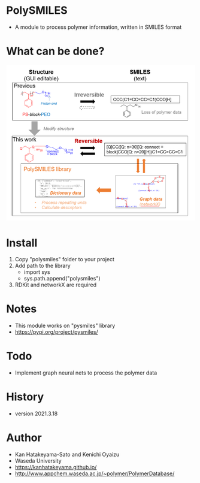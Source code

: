 # PolySMILES
- A module to process polymer information, written in SMILES format 

# What can be done?
<img src="pics/top.PNG">

# Install
1. Copy "polysmiles" folder to your project
2. Add path to the library
    - import sys
    - sys.path.append("polysmiles")
3. RDKit and networkX are required

# Notes
- This module works on "pysmiles" library
 - https://pypi.org/project/pysmiles/

# Todo
- Implement graph neural nets to process the polymer data

# History
- version 2021.3.18

# Author
- Kan Hatakeyama-Sato and Kenichi Oyaizu
- Waseda University
- https://kanhatakeyama.github.io/
- http://www.appchem.waseda.ac.jp/~polymer/PolymerDatabase/



```python

```
